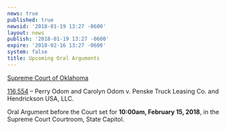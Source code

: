 ```yaml
---
news: true
published: true
newsid: '2018-01-19 13:27 -0600'
layout: news
publish: '2018-01-19 13:27 -0600'
expire: '2018-02-16 13:27 -0600'
system: false
title: Upcoming Oral Arguments
---
```

<u>Supreme Court of Oklahoma</u>

[116,554](http://www.oscn.net/dockets/GetCaseInformation.aspx?db=appellate&number=116554) – Perry Odom and Carolyn Odom v. Penske Truck Leasing Co. and Hendrickson USA, LLC.

Oral Argument before the Court set for **10:00am, February 15, 2018**, in the Supreme Court Courtroom, State Capitol. 

